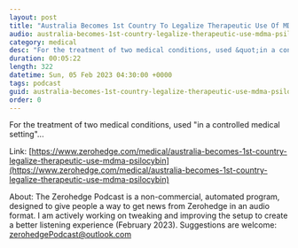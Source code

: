```yaml
---
layout: post
title: "Australia Becomes 1st Country To Legalize Therapeutic Use Of MDMA &amp; Psilocybin"
audio: australia-becomes-1st-country-legalize-therapeutic-use-mdma-psilocybin-7
category: medical
desc: "For the treatment of two medical conditions, used &quot;in a controlled medical setting&quot;..."
duration: 00:05:22
length: 322
datetime: Sun, 05 Feb 2023 04:30:00 +0000
tags: podcast
guid: australia-becomes-1st-country-legalize-therapeutic-use-mdma-psilocybin-0
order: 0
---
```

For the treatment of two medical conditions, used &quot;in a controlled medical setting&quot;...

Link: [https://www.zerohedge.com/medical/australia-becomes-1st-country-legalize-therapeutic-use-mdma-psilocybin](https://www.zerohedge.com/medical/australia-becomes-1st-country-legalize-therapeutic-use-mdma-psilocybin)

About: The Zerohedge Podcast is a non-commercial, automated program, designed to give people a way to get news from Zerohedge in an audio format.  I am actively working on tweaking and improving the setup to create a better listening experience (February 2023).  Suggestions are welcome: [zerohedgePodcast@outlook.com](mailto:zerohedgePodcast@outlook.com)